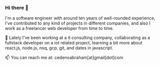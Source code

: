 ### Hi there 👋

I'm a software engineer with around ten years of well-rounded experience, I've contributed to any kind of projects in different companies, and also I work as a freelancer web developer from time to time.

🔭 Lately I've been working at a it consulting company, collaborating as a fullstack developer on a iot related project, learning a bit more about react.js, node.js, nsq, gcp, git, and dates in javascript.

📫 You can reach me at: cedenoabraham[at]gmail[dot]com

<!--
**eiberham/eiberham** is a ✨ _special_ ✨ repository because its `README.md` (this file) appears on your GitHub profile.

Here are some ideas to get you started:

- 🔭 I’m currently working on ...
- 🌱 I’m currently learning ...
- 👯 I’m looking to collaborate on ...
- 🤔 I’m looking for help with ...
- 💬 Ask me about ...
- 📫 How to reach me: ...
- 😄 Pronouns: ...
- ⚡ Fun fact: ...
-->
